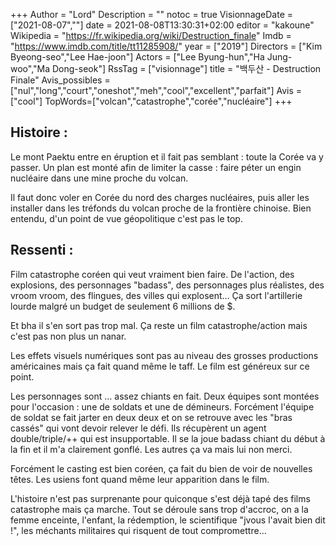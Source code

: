 +++
Author = "Lord"
Description = ""
notoc = true
VisionnageDate = ["2021-08-07",""]
date = 2021-08-08T13:30:31+02:00
editor = "kakoune"
Wikipedia = "https://fr.wikipedia.org/wiki/Destruction_finale"
Imdb = "https://www.imdb.com/title/tt11285908/"
year = ["2019"]
Directors = ["Kim Byeong-seo","Lee Hae-joon"]
Actors = ["Lee Byung-hun","Ha Jung-woo","Ma Dong-seok"]
RssTag = ["visionnage"]
title = "백두산 - Destruction Finale"
Avis_possibles = ["nul","long","court","oneshot","meh","cool","excellent","parfait"]
Avis = ["cool"] 
TopWords=["volcan","catastrophe","corée","nucléaire"]
+++
## Histoire : 
Le mont Paektu entre en éruption et il fait pas semblant : toute la Corée va y passer.
Un plan est monté afin de limiter la casse : faire péter un engin nucléaire dans une mine proche du volcan.

Il faut donc voler en Corée du nord des charges nucléaires, puis aller les installer dans les tréfonds du volcan proche de la frontière chinoise.
Bien entendu, d'un point de vue géopolitique c'est pas le top.

## Ressenti :
Film catastrophe coréen qui veut vraiment bien faire.
De l'action, des explosions, des personnages "badass", des personnages plus réalistes, des vroom vroom, des flingues, des villes qui explosent…
Ça sort l'artillerie lourde malgré un budget de seulement 6 millions de $.

Et bha il s'en sort pas trop mal.
Ça reste un film catastrophe/action mais c'est pas non plus un nanar.

Les effets visuels numériques sont pas au niveau des grosses productions américaines mais ça fait quand même le taff.
Le film est généreux sur ce point.

Les personnages sont … assez chiants en fait.
Deux équipes sont montées pour l'occasion : une de soldats et une de démineurs.
Forcément l'équipe de soldat se fait jarter en deux deux et on se retrouve avec les "bras cassés" qui vont devoir relever le défi.
Ils récupèrent un agent double/triple/++ qui est insupportable.
Il se la joue badass chiant du début à la fin et il m'a clairement gonflé.
Les autres ça va mais lui non merci.

Forcément le casting est bien coréen, ça fait du bien de voir de nouvelles têtes.
Les usiens font quand même leur apparition dans le film.

L'histoire n'est pas surprenante pour quiconque s'est déjà tapé des films catastrophe mais ça marche.
Tout se déroule sans trop d'accroc, on a la femme enceinte, l'enfant, la rédemption, le scientifique "jvous l'avait bien dit !", les méchants militaires qui risquent de tout compromettre…

